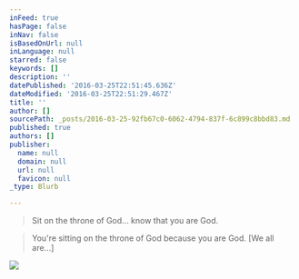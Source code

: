 ```yaml
---
inFeed: true
hasPage: false
inNav: false
isBasedOnUrl: null
inLanguage: null
starred: false
keywords: []
description: ''
datePublished: '2016-03-25T22:51:45.636Z'
dateModified: '2016-03-25T22:51:29.467Z'
title: ''
author: []
sourcePath: _posts/2016-03-25-92fb67c0-6062-4794-837f-6c899c8bbd83.md
published: true
authors: []
publisher:
  name: null
  domain: null
  url: null
  favicon: null
_type: Blurb

---
```

> Sit on the throne of God... know that you are God. 

> You're sitting on the throne of God because you are God. \[We all are...\]

![](https://the-grid-user-content.s3-us-west-2.amazonaws.com/b79e3d9b-114e-4a3e-92ee-3e840b622863.jpg)